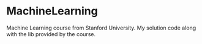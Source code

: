 # MachineLearning
Machine Learning course from Stanford University.
My solution code along with the lib provided by the course.
